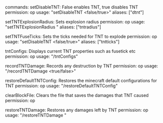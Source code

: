 commands:
 setDisableTNT:
   False enables TNT, true disables TNT
   permission: op
   usage: "setDisableTNT <false/true>"
   aliases: ["dtnt"]

  setTNTExplosionRadius:
    Sets explosion radius
    permission: op
    usage: "setTNTExplosionRadius <float>"
    aliases: ["tntradius"]

  setTNTFuseTicks:
    Sets the ticks needed for TNT to explode
    permission: op
    usage: "setDisableTNT <false/true>"
    aliases: ["tntticks"]

  tntConfigs:
    Displays current TNT properties such as fusetick etc
    permission: op
    usage: "/tntConfigs"

  recordTNTDamage:
    Records any destruction by TNT
    permission: op
    usage: "/recordTNTDamage <true/false>"

  restoreDefaultTNTConfig:
    Restores the minecraft default configurations for TNT
    permission: op
    usage: "/restoreDefaultTNTConfig"

  clearBlockFile:
    Clears the file that saves the damages that TNT caused
    permission: op

  restoreTNTDamage:
    Restores any damages left by TNT
    permission: op
    usage: "/restoreTNTDamage <name of world>"
